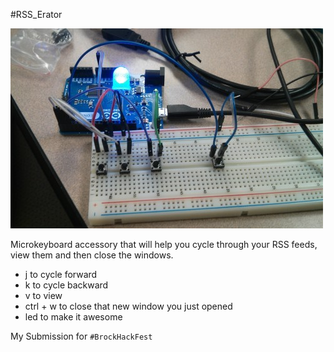 
#RSS_Erator

![Prototype](prototype.jpg)

Microkeyboard accessory that will help you cycle through your RSS feeds, view them and then close the windows.

- j to cycle forward
- k to cycle backward
- v to view
- ctrl + w to close that new window you just opened
- led to make it awesome

My Submission for ```#BrockHackFest```

